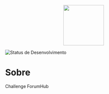 <p align="center">
  <img src="https://img.shields.io/badge/Challenge-Alura-blue" height="130">
</p>

![Status de Desenvolvimento](https://img.shields.io/badge/Status-Concluido-green)

# Sobre
Challenge ForumHub
